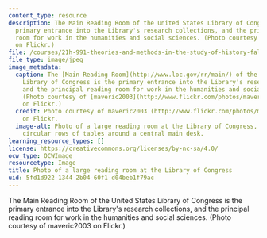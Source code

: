 ```yaml
---
content_type: resource
description: The Main Reading Room of the United States Library of Congress is the
  primary entrance into the Library's research collections, and the principal reading
  room for work in the humanities and social sciences. (Photo courtesy of maveric2003
  on Flickr.)
file: /courses/21h-991-theories-and-methods-in-the-study-of-history-fall-2010/5fd1d92213442b0460f1d04beb1f79ac_21h-991f10.jpg
file_type: image/jpeg
image_metadata:
  caption: The [Main Reading Room](http://www.loc.gov/rr/main/) of the United States
    Library of Congress is the primary entrance into the Library's research collections,
    and the principal reading room for work in the humanities and social sciences.
    (Photo courtesy of [maveric2003](http://www.flickr.com/photos/maveric2003/91198425/)
    on Flickr.)
  credit: Photo courtesy of maveric2003 (http://www.flickr.com/photos/maveric2003/91198425/)
    on Flickr.
  image-alt: Photo of a large reading room at the Library of Congress, with several
    circular rows of tables around a central main desk.
learning_resource_types: []
license: https://creativecommons.org/licenses/by-nc-sa/4.0/
ocw_type: OCWImage
resourcetype: Image
title: Photo of a large reading room at the Library of Congress
uid: 5fd1d922-1344-2b04-60f1-d04beb1f79ac
---
```

The Main Reading Room of the United States Library of Congress is the primary entrance into the Library's research collections, and the principal reading room for work in the humanities and social sciences. (Photo courtesy of maveric2003 on Flickr.)